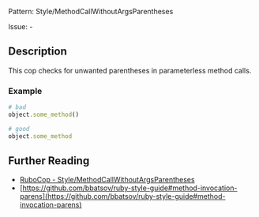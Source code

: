 Pattern: Style/MethodCallWithoutArgsParentheses

Issue: -

## Description

This cop checks for unwanted parentheses in parameterless method calls.

### Example

```ruby
# bad
object.some_method()

# good
object.some_method
```

## Further Reading

* [RuboCop - Style/MethodCallWithoutArgsParentheses](https://rubocop.readthedocs.io/en/latest/cops_style/#stylemethodcallwithoutargsparentheses)
* [https://github.com/bbatsov/ruby-style-guide#method-invocation-parens](https://github.com/bbatsov/ruby-style-guide#method-invocation-parens)

